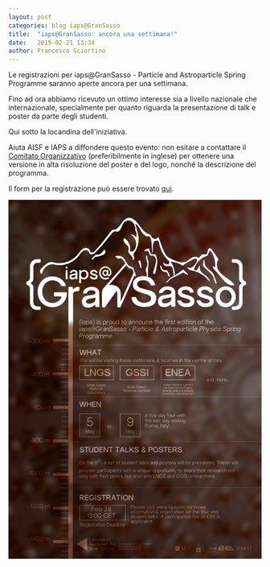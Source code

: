 ```yaml
---
layout: post
categories: blog iaps@GranSasso
title:  "iaps@GranSasso: ancora una settimana!"
date:   2015-02-21 13:34
author: Francesco Sciortino
---
```


Le registrazioni per iaps@GranSasso - Particle and Astroparticle Spring Programme saranno aperte ancora per una settimana.

Fino ad ora abbiamo ricevuto un ottimo interesse sia a livello nazionale che internazionale, specialmente per quanto riguarda la presentazione di talk e poster da parte degli studenti.

Qui sotto la locandina dell'iniziativa.


Aiuta AISF e IAPS a diffondere questo evento: non esitare a contattare il [Comitato Organizzativo](mailto:events@iaps.info) (preferibilmente in inglese) per ottenere una versione in alta risoluzione del poster e del logo, nonché la descrizione del programma.

Il form per la registrazione può essere trovato [qui](http://www.iaps.info/activities/gransasso-particle-astroparticle-physics-spring-programme/iapslngs-registration).

![](/img/blog/GranSasso2015-locandina.png)
